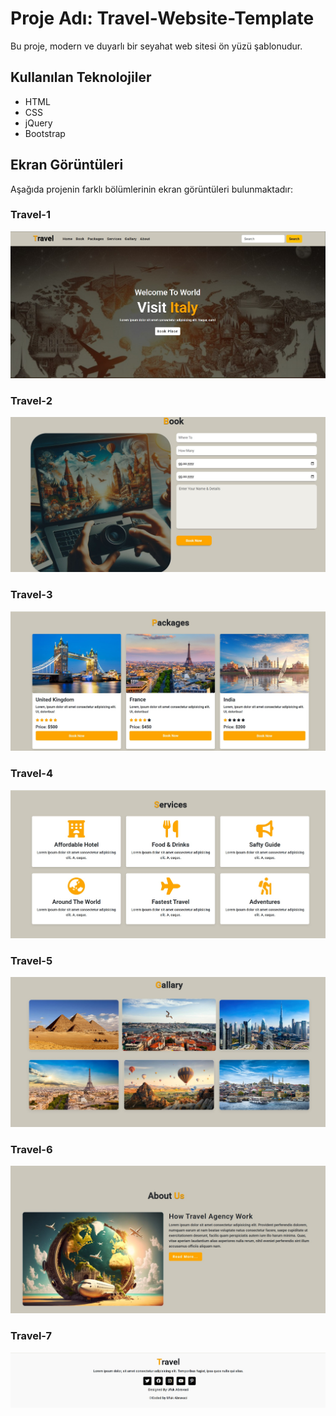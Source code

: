 # Proje Adı: Travel-Website-Template

Bu proje, modern ve duyarlı bir seyahat web sitesi ön yüzü şablonudur.

## Kullanılan Teknolojiler

* HTML
* CSS
* jQuery
* Bootstrap

## Ekran Görüntüleri

Aşağıda projenin farklı bölümlerinin ekran görüntüleri bulunmaktadır:

### Travel-1
![Travel-1](./screenshots/Travel-1.jpg)

### Travel-2
![Travel-2](./screenshots/Travel-2.jpg)

### Travel-3
![Travel-3](./screenshots/Travel-3.jpg)

### Travel-4
![Travel-4](./screenshots/Travel-4.jpg)

### Travel-5
![Travel-5](./screenshots/Travel-5.jpg)

### Travel-6
![Travel-6](./screenshots/Travel-6.jpg)

### Travel-7
![Travel-7](./screenshots/Travel-7.jpg)